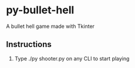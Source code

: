 # py-bullet-hell
A bullet hell game made with Tkinter

## Instructions
1. Type ./py shooter.py on any CLI to start playing
